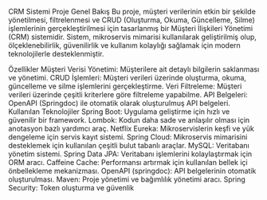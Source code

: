 CRM Sistemi
Proje Genel Bakış
Bu proje, müşteri verilerinin etkin bir şekilde yönetilmesi, filtrelenmesi ve CRUD (Oluşturma, Okuma, Güncelleme, Silme) işlemlerinin gerçekleştirilmesi için tasarlanmış bir Müşteri İlişkileri Yönetimi (CRM) sistemidir. Sistem, mikroservis mimarisi kullanılarak geliştirilmiş olup, ölçeklenebilirlik, güvenilirlik ve kullanım kolaylığı sağlamak için modern teknolojilerle desteklenmiştir.

Özellikler
Müşteri Verisi Yönetimi: Müşterilere ait detaylı bilgilerin saklanması ve yönetimi.
CRUD İşlemleri: Müşteri verileri üzerinde oluşturma, okuma, güncelleme ve silme işlemlerini gerçekleştirme.
Veri Filtreleme: Müşteri verileri üzerinde çeşitli kriterlere göre filtreleme yapabilme.
API Belgeleri: OpenAPI (Springdoc) ile otomatik olarak oluşturulmuş API belgeleri.
Kullanılan Teknolojiler
Spring Boot: Uygulama geliştirme için hızlı ve güvenilir bir framework.
Lombok: Kodun daha sade ve anlaşılır olması için anotasyon bazlı yardımcı araç.
Netflix Eureka: Mikroservislerin keşfi ve yük dengeleme için servis kayıt sistemi.
Spring Cloud: Mikroservis mimarisini desteklemek için kullanılan çeşitli bulut tabanlı araçlar.
MySQL: Veritabanı yönetim sistemi.
Spring Data JPA: Veritabanı işlemlerini kolaylaştırmak için ORM aracı.
Caffeine Cache: Performansı artırmak için kullanılan bellek içi önbellekleme mekanizması.
OpenAPI (springdoc): API belgelerinin otomatik oluşturulması.
Maven: Proje yönetimi ve bağımlılık yönetimi aracı.
Spring Security: Token oluşturma ve güvenlik
